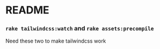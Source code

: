 # README

### `rake tailwindcss:watch` and `rake assets:precompile`
Need these two to make tailwindcss work
